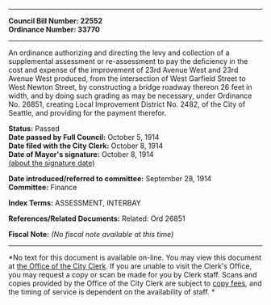 * * * * *  
  
**Council Bill Number: [](#h0)[](#h2)22552**   
**Ordinance Number: 33770**  
  
* * * * *  
  
An ordinance authorizing and directing the levy and collection of a supplemental assessment or re-assessment to pay the deficiency in the cost and expense of the improvement of 23rd Avenue West and 23rd Avenue West produced, from the intersection of West Garfield Street to West Newton Street, by constructing a bridge roadway thereon 26 feet in width, and by doing such grading as may be necessary, under Ordinance No. 26851, creating Local Improvement District No. 2482, of the City of Seattle, and providing for the payment therefor.  
  
**Status:** Passed   
**Date passed by Full Council:** October 5, 1914   
**Date filed with the City Clerk:** October 8, 1914   
**Date of Mayor's signature:** October 8, 1914   
[(about the signature date)](/~public/approvaldate.htm)   
  
  
**Date introduced/referred to committee:** September 28, 1914   
**Committee:** Finance   
  
**Index Terms:** ASSESSMENT, INTERBAY  
  
**References/Related Documents:** Related: Ord 26851  
  
**Fiscal Note:** *(No fiscal note available at this time)*  
  
* * * * *  
  
*No text for this document is available on-line. You may view this document at [the Office of the City Clerk](http://www.seattle.gov/leg/clerk/contactUs.htm). If you are unable to visit the Clerk's Office, you may request a copy or scan be made for you by Clerk staff. Scans and copies provided by the Office of the City Clerk are subject to [copy fees](http://clerk.seattle.gov/~public/clerkfees.htm), and the timing of service is dependent on the availability of staff. *  
  
  
